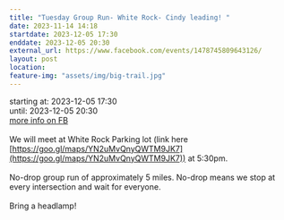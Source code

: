 ```yaml
---
title: "Tuesday Group Run- White Rock- Cindy leading! "
date: 2023-11-14 14:18
startdate: 2023-12-05 17:30
enddate: 2023-12-05 20:30
external_url: https://www.facebook.com/events/1478745809643126/
layout: post
location: 
feature-img: "assets/img/big-trail.jpg"
---
```


starting at: 2023-12-05 17:30<br>until: 2023-12-05 20:30<br><a href="https://www.facebook.com/events/1478745809643126/">more info on FB</a><br><br>We will meet at White Rock Parking lot (link here [https://goo.gl/maps/YN2uMvQnyQWTM9JK7](https://goo.gl/maps/YN2uMvQnyQWTM9JK7)) at 5&#58;30pm. <br>
  <br>
  No-drop group run of approximately 5 miles. No-drop means we stop at every intersection and wait for everyone. <br>
  <br>
  Bring a headlamp!<br>
  <br>
  <br>
  
